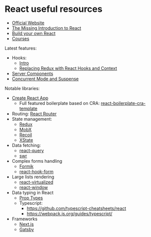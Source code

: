 # React useful resources
- [Official Website](https://reactjs.org/)
- [The Missing Introduction to React](https://medium.com/javascript-scene/the-missing-introduction-to-react-62837cb2fd76)
- [Build your own React](https://pomb.us/build-your-own-react/)
- [Courses](https://reactjs.org/community/courses.html)

Latest features:
- Hooks:
  - [Intro](https://reactjs.org/docs/hooks-intro.html)
  - [Replacing Redux with React Hooks and Context](https://medium.com/octopus-labs-london/replacing-redux-with-react-hooks-and-context-part-1-11b72ffdb533)
- [Server Components](https://reactjs.org/blog/2020/12/21/data-fetching-with-react-server-components.html)
- [Concurrent Mode and Suspense](https://reactjs.org/blog/2019/11/06/building-great-user-experiences-with-concurrent-mode-and-suspense.html) 

Notable libraries:
- [Create React App](https://github.com/facebook/create-react-app)
  - Full featured boilerplate based on CRA: [react-boilerplate-cra-template](https://github.com/react-boilerplate/react-boilerplate-cra-template)
- Routing: [React Router](https://reactrouter.com/)
- State management:
  - [Redux](https://redux.js.org/)
  - [MobX](https://mobx.js.org/README.html)
  - [Recoil](https://github.com/facebookexperimental/Recoil)
  - [XState](https://github.com/davidkpiano/xstate)
- Data fetching:
  - [react-query](https://react-query.tanstack.com/overview)
  - [swr](https://github.com/vercel/swr)
- Complex forms handling
  - [Formik](https://formik.org/)
  - [react-hook-form](https://react-hook-form.com/)
- Large lists rendering
  - [react-virtualized](http://www.reactvirtualized.com)
  - [react-window](https://react-window.now.sh/)
- Data typing in React
  - [Prop Types](https://ru.reactjs.org/docs/typechecking-with-proptypes.html)
  - Typescript:
    - https://github.com/typescript-cheatsheets/react
    - https://webpack.js.org/guides/typescript/
- Frameworks
  - [Next.js](https://github.com/vercel/next.js)
  - [Gatsby](https://github.com/gatsbyjs/gatsby)
